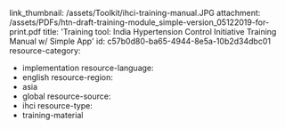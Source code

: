 link_thumbnail: /assets/Toolkit/ihci-training-manual.JPG
attachment: /assets/PDFs/htn-draft-training-module_simple-version_05122019-for-print.pdf
title: 'Training tool: India Hypertension Control Initiative Training Manual w/ Simple App'
id: c57b0d80-ba65-4944-8e5a-10b2d34dbc01
resource-category:
  - implementation
resource-language:
  - english
resource-region:
  - asia
  - global
resource-source:
  - ihci
resource-type:
  - training-material
